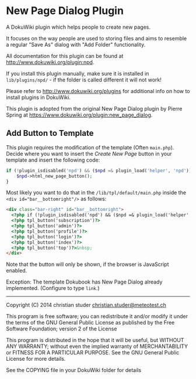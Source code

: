 New Page Dialog Plugin
======================

A DokuWiki plugin which helps people to create new pages.

It focuses on the way people are used to storing files and aims to resemble
a regular "Save As" dialog with "Add Folder" functionality.

All documentation for this plugin can be found at
http://www.dokuwiki.org/plugin:npd.

If you install this plugin manually, make sure it is installed in
`lib/plugins/npd/` - if the folder is called different it
will not work!

Please refer to http://www.dokuwiki.org/plugins for additional info
on how to install plugins in DokuWiki.

This plugin is adopted from the original New Page Dialog plugin by Pierre Spring  at
https://www.dokuwiki.org/plugin:new_page_dialog.

Add Button to Template
----------------------

This plugin requires the modification of the template (Often `main.php`). Decide where
you want to insert the *Create New Page* button in your template and insert the following code:

```php
if (!plugin_isdisabled('npd') && ($npd =& plugin_load('helper', 'npd'))) { 
    $npd->html_new_page_button();
}
```

Most likely you want to do that in the `/lib/tpl/default/main.php` inside the `<div id="bar__bottomright"/>` as follows:

```html
<div class="bar-right" id="bar__bottomright">
  <?php if (!plugin_isdisabled('npd') && ($npd =& plugin_load('helper', 'npd'))) $npd->html_new_page_button(); ?>
  <?php tpl_button('subscription')?>
  <?php tpl_button('admin')?>
  <?php tpl_button('profile')?>
  <?php tpl_button('login')?>
  <?php tpl_button('index')?>
  <?php tpl_button('top')?>&nbsp;
</div>
```

Note that the button will only be shown, if the browser is JavaScript enabled.

Exception: The template Dokubook has New Page Dialog already implemented. (Configure to type `link`.)

----
Copyright (C) 2014 christian studer <christian.studer@meteotest.ch>

This program is free software; you can redistribute it and/or modify
it under the terms of the GNU General Public License as published by
the Free Software Foundation; version 2 of the License

This program is distributed in the hope that it will be useful,
but WITHOUT ANY WARRANTY; without even the implied warranty of
MERCHANTABILITY or FITNESS FOR A PARTICULAR PURPOSE.  See the
GNU General Public License for more details.

See the COPYING file in your DokuWiki folder for details